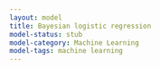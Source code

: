 ```yaml
---
layout: model
title: Bayesian logistic regression
model-status: stub
model-category: Machine Learning
model-tags: machine learning
---
```

